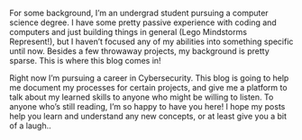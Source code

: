For some background, I’m an undergrad student pursuing a computer science degree. I have some pretty passive experience with coding and computers and just building things in general (Lego Mindstorms Represent!), but I haven’t focused any of my abilities into something specific until now. Besides a few throwaway projects, my background is pretty sparse. This is where this blog comes in!

Right now I’m pursuing a career in Cybersecurity. This blog is going to help me document my processes for certain projects, and give me a platform to talk about my learned skills to anyone who might be willing to listen. To anyone who’s still reading, I’m so happy to have you here! I hope my posts help you learn and understand any new concepts, or at least give you a bit of a laugh..
